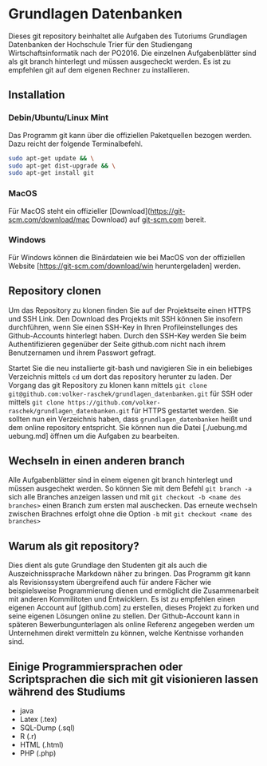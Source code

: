 # Grundlagen Datenbanken
Dieses git repository beinhaltet alle Aufgaben des Tutoriums Grundlagen Datenbanken der Hochschule Trier für den Studiengang Wirtschaftsinformatik nach der PO2016.
Die einzelnen Aufgabenblätter sind als git branch hinterlegt und müssen ausgecheckt werden. Es ist zu empfehlen git auf dem eigenen Rechner zu installieren.


## Installation
### Debin/Ubuntu/Linux Mint
Das Programm git kann über die offiziellen Paketquellen bezogen werden. Dazu reicht der folgende Terminalbefehl.
```bash
sudo apt-get update && \
sudo apt-get dist-upgrade && \
sudo apt-get install git
```

### MacOS
Für MacOS steht ein offizieller [Download](https://git-scm.com/download/mac Download) auf [git-scm.com](https://git-scm.com) bereit.

### Windows
Für Windows können die Binärdateien wie bei MacOS von der offiziellen Website [https://git-scm.com/download/win heruntergeladen] werden.

## Repository clonen
Um das Repository zu klonen finden Sie auf der Projektseite einen HTTPS und SSH Link. Den Download des Projekts mit SSH können Sie insofern durchführen, wenn Sie einen SSH-Key in Ihren Profileinstellunges des Github-Accounts hinterlegt haben. Durch den SSH-Key werden Sie beim Authentifizieren gegenüber der Seite github.com nicht nach ihrem Benutzernamen und ihrem Passwort gefragt.

Startet Sie die neu installierte git-bash und navigieren Sie in ein beliebiges Verzeichnis mittels ```cd``` um dort das repository herunter zu laden. Der Vorgang das git Repository zu klonen kann mittels ```git clone git@github.com:volker-raschek/grundlagen_datenbanken.git``` für SSH oder mittels ```git clone https://github.com/volker-raschek/grundlagen_datenbanken.git``` für HTTPS gestartet werden. Sie sollten nun ein Verzeichnis haben, dass ```grundlagen_datenbanken``` heißt und dem online repository entspricht. Sie können nun die Datei [./uebung.md uebung.md] öffnen um die Aufgaben zu bearbeiten.

## Wechseln in einen anderen branch
Alle Aufgabenblätter sind in einem eigenen git branch hinterlegt und müssen ausgechekt werden. So können Sie mit dem Befehl ```git branch -a``` sich alle Branches anzeigen lassen und mit ```git checkout -b <name des branches>``` einen Branch zum ersten mal auschecken. Das erneute wechseln zwischen Brachnes erfolgt ohne die Option ```-b``` mit ```git checkout <name des branches>```

## Warum als git repository?
Dies dient als gute Grundlage den Studenten git als auch die Auszeichnissprache Markdown näher zu bringen. Das Programm git kann als Revisionssystem übergreifend auch für andere Fächer wie beispielsweise Programmierung dienen und ermöglicht die Zusammenarbeit mit anderen Kommilitoten und Entwicklern.
Es ist zu empfehlen einen eigenen Account auf [github.com] zu erstellen, dieses Projekt zu forken und seine eigenen Lösungen online zu stellen. Der Github-Account kann in späteren Bewerbungunterlagen als online Referenz angegeben werden um Unternehmen direkt vermitteln zu können, welche Kentnisse vorhanden sind.

## Einige Programmiersprachen oder Scriptsprachen die sich mit git visionieren lassen während des Studiums
* java
* Latex (.tex)
* SQL-Dump (.sql)
* R (.r)
* HTML (.html)
* PHP (.php)





